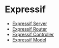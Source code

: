 
# Expressif

* [Expressif Server](./server.md)
* [Expressif Router](./router.md)
* [Expressif Controller](./controller.md)
* [Expressif Model](./model.md)

